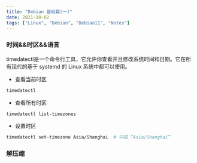 ```yaml
---
title: "Debian 基础篇(一)"
date: 2021-10-02
tags: ["Linux", "Debian", "Debian11", "Notes"]
---
```


### 时间&&时区&&语言

timedatectl是一个命令行工具，它允许你查看并且修改系统时间和日期。它在所有现代的基于 systemd 的 Linux 系统中都可以使用。

- 查看当前时区

```bash
timedatectl
```

- 查看所有时区

```bash
timedatectl list-timezones
```

- 设置时区

```bash
timedatectl set-timezone Asia/Shanghai  # 中国 “Asia/Shanghai”
```

### 解压缩

